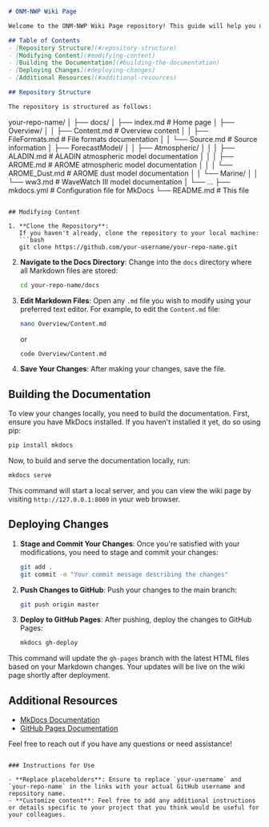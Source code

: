 ```markdown
# ONM-NWP Wiki Page

Welcome to the ONM-NWP Wiki Page repository! This guide will help you understand how to modify and update the content of our wiki page effectively.

## Table of Contents
- [Repository Structure](#repository-structure)
- [Modifying Content](#modifying-content)
- [Building the Documentation](#building-the-documentation)
- [Deploying Changes](#deploying-changes)
- [Additional Resources](#additional-resources)

## Repository Structure

The repository is structured as follows:

```
your-repo-name/
│
├── docs/
│   ├── index.md                # Home page
│   ├── Overview/
│   │   ├── Content.md           # Overview content
│   │   ├── FileFormats.md       # File formats documentation
│   │   └── Source.md            # Source information
│   ├── ForecastModel/
│   │   ├── Atmospheric/
│   │   │   ├── ALADIN.md        # ALADIN atmospheric model documentation
│   │   │   ├── AROME.md         # AROME atmospheric model documentation
│   │   │   └── AROME_Dust.md    # AROME dust model documentation
│   │   └── Marine/
│   │       └── ww3.md          # WaveWatch III model documentation
│   └── ...
├── mkdocs.yml                  # Configuration file for MkDocs
└── README.md                   # This file
```

## Modifying Content

1. **Clone the Repository**:
   If you haven't already, clone the repository to your local machine:
   ```bash
   git clone https://github.com/your-username/your-repo-name.git
   ```

2. **Navigate to the Docs Directory**:
   Change into the `docs` directory where all Markdown files are stored:
   ```bash
   cd your-repo-name/docs
   ```

3. **Edit Markdown Files**:
   Open any `.md` file you wish to modify using your preferred text editor. For example, to edit the `Content.md` file:
   ```bash
   nano Overview/Content.md
   ```
   or
   ```bash
   code Overview/Content.md
   ```

4. **Save Your Changes**:
   After making your changes, save the file.

## Building the Documentation

To view your changes locally, you need to build the documentation. First, ensure you have MkDocs installed. If you haven't installed it yet, do so using pip:

```bash
pip install mkdocs
```

Now, to build and serve the documentation locally, run:

```bash
mkdocs serve
```

This command will start a local server, and you can view the wiki page by visiting `http://127.0.0.1:8000` in your web browser.

## Deploying Changes

1. **Stage and Commit Your Changes**:
   Once you're satisfied with your modifications, you need to stage and commit your changes:
   ```bash
   git add .
   git commit -m "Your commit message describing the changes"
   ```

2. **Push Changes to GitHub**:
   Push your changes to the main branch:
   ```bash
   git push origin master
   ```

3. **Deploy to GitHub Pages**:
   After pushing, deploy the changes to GitHub Pages:
   ```bash
   mkdocs gh-deploy
   ```

This command will update the `gh-pages` branch with the latest HTML files based on your Markdown changes. Your updates will be live on the wiki page shortly after deployment.

## Additional Resources

- [MkDocs Documentation](https://www.mkdocs.org/)
- [GitHub Pages Documentation](https://docs.github.com/en/pages)

Feel free to reach out if you have any questions or need assistance!
```

### Instructions for Use

- **Replace placeholders**: Ensure to replace `your-username` and `your-repo-name` in the links with your actual GitHub username and repository name.
- **Customize content**: Feel free to add any additional instructions or details specific to your project that you think would be useful for your colleagues.
